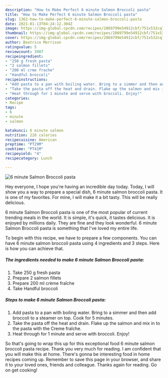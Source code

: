```yaml
---
description: "How to Make Perfect 6 minute Salmon Broccoli pasta"
title: "How to Make Perfect 6 minute Salmon Broccoli pasta"
slug: 1362-how-to-make-perfect-6-minute-salmon-broccoli-pasta
date: 2021-01-13T04:24:12.304Z
image: https://img-global.cpcdn.com/recipes/2869799e54912cbf/751x532cq70/6-minute-salmon-broccoli-pasta-recipe-main-photo.jpg
thumbnail: https://img-global.cpcdn.com/recipes/2869799e54912cbf/751x532cq70/6-minute-salmon-broccoli-pasta-recipe-main-photo.jpg
cover: https://img-global.cpcdn.com/recipes/2869799e54912cbf/751x532cq70/6-minute-salmon-broccoli-pasta-recipe-main-photo.jpg
author: Beatrice Morrison
ratingvalue: 5
reviewcount: 3987
recipeingredient:
- "250 g fresh pasta"
- "2 salmon fillets"
- "200 ml crme frache"
- "Handful broccoli"
recipeinstructions:
- "Add pasta to a pan with boiling water. Bring to a simmer and then add broccoli to a steamer on top. Cook for 5 minutes."
- "Take the pasta off the heat and drain. Flake up the salmon and mix in to the pasta with the Creme fraîche."
- "Heat through for 1 minute and serve with broccoli. Enjoy!"
categories:
- Recipe
tags:
- 6
- minute
- salmon

katakunci: 6 minute salmon 
nutrition: 228 calories
recipecuisine: American
preptime: "PT29M"
cooktime: "PT41M"
recipeyield: "4"
recipecategory: Lunch

---
```



![6 minute Salmon Broccoli pasta](https://img-global.cpcdn.com/recipes/2869799e54912cbf/751x532cq70/6-minute-salmon-broccoli-pasta-recipe-main-photo.jpg)

Hey everyone, I hope you're having an incredible day today. Today, I will show you a way to prepare a special dish, 6 minute salmon broccoli pasta. It is one of my favorites. For mine, I will make it a bit tasty. This will be really delicious.

6 minute Salmon Broccoli pasta is one of the most popular of current trending meals in the world. It is simple, it's quick, it tastes delicious. It is enjoyed by millions daily. They are fine and they look wonderful. 6 minute Salmon Broccoli pasta is something that I've loved my entire life.




To begin with this recipe, we have to prepare a few components. You can have 6 minute salmon broccoli pasta using 4 ingredients and 3 steps. Here is how you can achieve that.

<!--inarticleads1-->

##### The ingredients needed to make 6 minute Salmon Broccoli pasta:

1. Take 250 g fresh pasta
1. Prepare 2 salmon fillets
1. Prepare 200 ml crème fraîche
1. Take Handful broccoli




<!--inarticleads2-->

##### Steps to make 6 minute Salmon Broccoli pasta:

1. Add pasta to a pan with boiling water. Bring to a simmer and then add broccoli to a steamer on top. Cook for 5 minutes.
1. Take the pasta off the heat and drain. Flake up the salmon and mix in to the pasta with the Creme fraîche.
1. Heat through for 1 minute and serve with broccoli. Enjoy!




So that's going to wrap this up for this exceptional food 6 minute salmon broccoli pasta recipe. Thank you very much for reading. I am confident that you will make this at home. There's gonna be interesting food in home recipes coming up. Remember to save this page in your browser, and share it to your loved ones, friends and colleague. Thanks again for reading. Go on get cooking!
